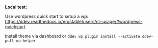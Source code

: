 

**Local test:**

Use wordpress quick start to setup a wp:
https://ddev.readthedocs.io/en/stable/users/cli-usage/#wordpress-quickstart

Install theme via dashboard or
`ddev wp plugin install --activate ddev-pull-wp-helper`